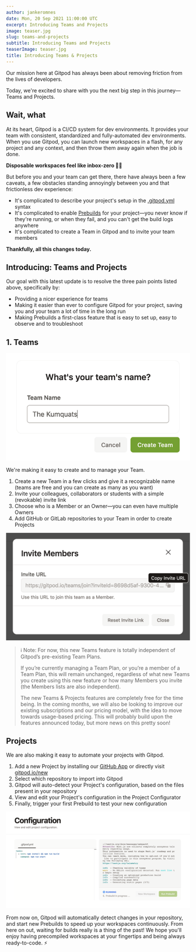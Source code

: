 ```yaml
---
author: jankeromnes
date: Mon, 20 Sep 2021 11:00:00 UTC
excerpt: Introducing Teams and Projects
image: teaser.jpg
slug: teams-and-projects
subtitle: Introducing Teams and Projects
teaserImage: teaser.jpg
title: Introducing Teams & Projects
---
```


Our mission here at Gitpod has always been about removing friction from the lives of developers.

Today, we're excited to share with you the next big step in this journey—Teams and Projects.

## Wait, what

At its heart, Gitpod is a CI/CD system for dev environments. It provides your team with consistent, standardized and fully-automated dev environments. When you use Gitpod, you can launch new workspaces in a flash, for any project and any context, and then throw them away again when the job is done.

**Disposable workspaces feel like inbox-zero 🧘‍♀️**

But before you and your team can get there, there have always been a few caveats, a few obstacles standing annoyingly between you and that frictionless dev experience:

- It's complicated to describe your project's setup in the [.gitpod.yml](https://www.gitpod.io/docs/config-gitpod-file/) syntax
- It's complicated to enable [Prebuilds](https://www.gitpod.io/docs/prebuilds/) for your project—you never know if they're running, or when they fail, and you can't get the build logs anywhere
- It's complicated to create a Team in Gitpod and to invite your team members

**Thankfully, all this changes today.**

## Introducing: Teams and Projects

Our goal with this latest update is to resolve the three pain points listed above, specifically by:

- Providing a nicer experience for teams
- Making it easier than ever to configure Gitpod for your project, saving you and your team a lot of time in the long run
- Making Prebuilds a first-class feature that is easy to set up, easy to observe and to troubleshoot

## 1. Teams

![Creating a new Team with a cool name](../../../static/images/blog/teams-and-projects/new-team.png)

We're making it easy to create and to manage your Team.

1. Create a new Team in a few clicks and give it a recognizable name (teams are free and you can create as many as you want)
2. Invite your colleagues, collaborators or students with a simple (revokable) invite link
3. Choose who is a Member or an Owner—you can even have multiple Owners
4. Add GitHub or GitLab repositories to your Team in order to create Projects

![Inviting team members with a simple link](../../../static/images/blog/teams-and-projects/invite-members.png)

> ℹ️ Note: For now, this new Teams feature is totally independent of Gitpod’s pre-existing Team Plans.
>
> If you’re currently managing a Team Plan, or you’re a member of a Team Plan, this will remain unchanged, regardless of what new Teams you create using this new feature or how many Members you invite (the Members lists are also independent).
>
> The new Teams & Projects features are completely free for the time being. In the coming months, we will also be looking to improve our existing subscriptions and our pricing model, with the idea to move towards usage-based pricing. This will probably build upon the features announced today, but more news on this pretty soon!

## Projects

We are also making it easy to automate your projects with Gitpod.

1. Add a new Project by installing our [GitHub App](https://github.com/apps/gitpod-io) or directly visit [gitpod.io/new](https://gitpod.io/new)
2. Select which repository to import into Gitpod
3. Gitpod will auto-detect your Project's configuration, based on the files present in your repository
4. View and edit your Project's configuration in the Project Configurator
5. Finally, trigger your first Prebuild to test your new configuration

![Running your first Gitpod Prebuild](../../../static/images/blog/teams-and-projects/prebuild-in-progress.png)

From now on, Gitpod will automatically detect changes in your repository, and start new Prebuilds to speed up your workspaces continuously. From here on out, waiting for builds really is a thing of the past! We hope you'll enjoy having precompiled workspaces at your fingertips and being always ready-to-code. ⚡
